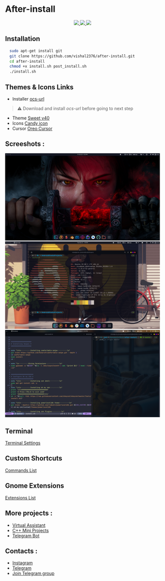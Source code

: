 
# After-install


<p align="center">
	<a href="https://github.com/vishal2376/after-install/issues">
	<img src="https://img.shields.io/github/issues/vishal2376/after-install"/>
	</a>
	<a href="https://github.com/vishal2376/after-install/stargazers">
	<img src="https://img.shields.io/github/stars/vishal2376/after-install"/>
	</a>
	<a href="https://github.com/vishal2376/after-install/blob/master/LICENSE">
	<img src="https://img.shields.io/github/license/vishal2376/after-install"/>
	</a>
</p>


## Installation

```bash
  sudo apt-get install git
  git clone https://github.com/vishal2376/after-install.git
  cd after-install
  chmod +x install.sh post_install.sh
  ./install.sh
```

## Themes & Icons Links

 - Installer [ocs-url](https://www.opendesktop.org/p/1136805/)
 > :warning: Download and install *ocs-url* before going to next step

 - Theme [Sweet v40](https://www.gnome-look.org/p/1253385)
 - Icons [Candy icon](https://www.gnome-look.org/p/1305251)
 - Cursor [Oreo Cursor](https://www.gnome-look.org/p/1360254)

## Screeshots :

<img src="screenshots/desktop.png">
<img src="screenshots/terminal.png">
<img src="screenshots/vim.png">

## Terminal
[Terminal Settings](screenshots/terminal)

## Custom Shortcuts
[Commands List](screenshots/shortcuts)

## Gnome Extensions
[Extensions List](screenshots/extensions)

## More projects :

 - [Virtual Assistant](https://github.com/vishal2376/virtual-assistant)
 - [C++ Mini Projects](https://github.com/vishal2376/cpp-mini-projects)
 - [Telegram Bot](https://github.com/vishal2376/telegram-bot)

## Contacts :

 - [Instagram](https://www.instagram.com/vishal_2376/)
 - [Telegram](https://t.me/vishal2376/)
 - [Join Telegram group](https://t.me/cppwithtricks)